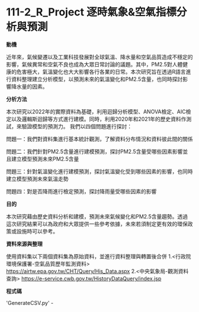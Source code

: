 # 111-2_R_Project 逐時氣象&空氣指標分析與預測

**動機**


近年來，氣候變遷以及工業科技發展對全球氣溫、降水量和空氣品質造成不穩定的影響，氣候異常和空氣不良也成為大眾日常討論的議題。其中，PM2.5對人體健康的危害極大，氣溫變化也大大影響各行各業的日常。本次研究旨在透過R語言進行資料整理建立分析模型，以預測未來的氣溫變化和PM2.5含量，也同時探討影響降水量的因素。

**分析方法**


本次研究以2022年的實際資料為基礎，利用迴歸分析模型、ANOVA檢定、AIC檢定以及邏輯斯迴歸等方式進行建模。同時，利用2020年和2021年的歷史資料作測試，來驗證模型的預測力。
我們以四個問題進行探討：

問題一：我們對資料集進行基本統計觀測，了解資料分布情況和資料彼此間的關係

問題二：我們針對PM2.5含量進行建模預測，探討PM2.5含量受哪些因素影響並且建立模型預測未來PM2.5含量

問題三：針對氣溫變化進行建模預測，探討氣溫變化受到哪些因素的影響，也同時建立模型預測未來氣溫走勢

問題四：對是否降雨進行檢定預測，探討降雨量受哪些因素的影響

**目的**


本次研究藉由歷史資料分析和建模，預測未來氣候變化和PM2.5含量趨勢。透過這次研究結果可以為政府和大眾提供一些參考依據，未來若須制定更有效的環保政策或設施時可以參考。

**資料來源與整理**


使用資料集以下兩個資料集為原始資料，並進行資料整理與轉置後合併
1.<行政院環境保護署-空氣品質歷年監測資料> https://airtw.epa.gov.tw/CHT/Query/His_Data.aspx
2.<中央氣象局-觀測資料查詢> https://e-service.cwb.gov.tw/HistoryDataQuery/index.jsp

**程式碼**

'GenerateCSV.py' - 

